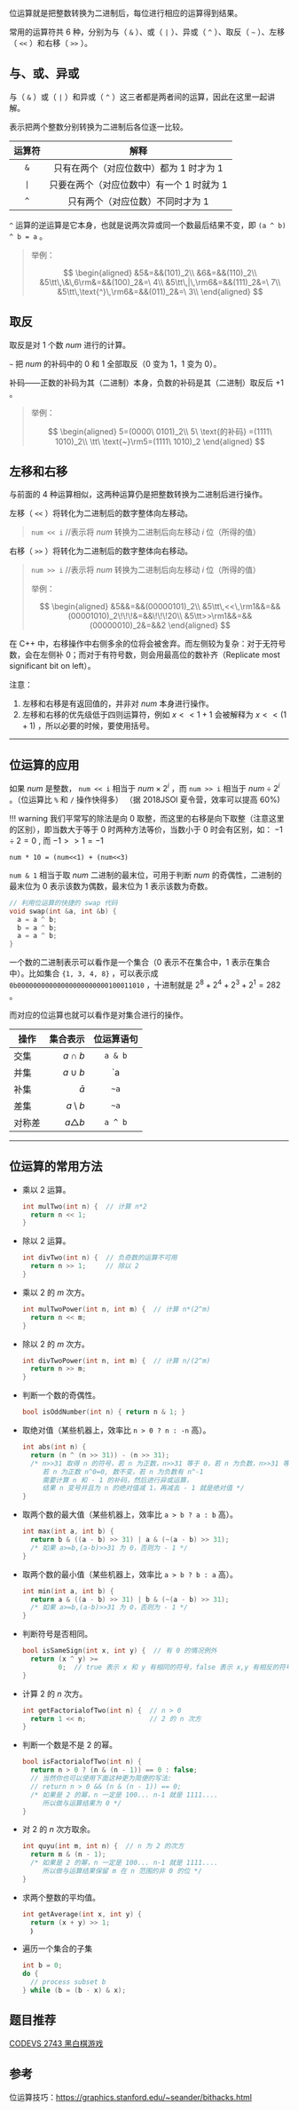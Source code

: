 位运算就是把整数转换为二进制后，每位进行相应的运算得到结果。

常用的运算符共 6 种，分别为与（ `&` ）、或（ `|` ）、异或（ `^` ）、取反（ `~` ）、左移（ `<<` ）和右移（ `>>` ）。

## 与、或、异或

与（ `&` ）或（ `|` ）和异或（ `^` ）这三者都是两者间的运算，因此在这里一起讲解。

表示把两个整数分别转换为二进制后各位逐一比较。

|       运算符       |            解释           |
| :-------------: | :---------------------: |
|       `&`       |  只有在两个（对应位数中）都为 1 时才为 1 |
| <code>\|</code> | 只要在两个（对应位数中）有一个 1 时就为 1 |
|       `^`       |    只有两个（对应位数）不同时才为 1    |

 `^` 运算的逆运算是它本身，也就是说两次异或同一个数最后结果不变，即 `(a ^ b) ^ b = a` 。

> 举例：
>
> $$
> \begin{aligned}
> &5&=&&(101)_2\\
> &6&=&&(110)_2\\
> &5\tt\,\&\,6\rm&=&&(100)_2&=\ 4\\
> &5\tt\,|\,\rm6&=&&(111)_2&=\ 7\\
> &5\tt\,\text{^}\,\rm6&=&&(011)_2&=\ 3\\
> \end{aligned}
> $$

## 取反

取反是对 1 个数 $num$ 进行的计算。

 `~` 把 $num$ 的补码中的 0 和 1 全部取反（0 变为 1，1 变为 0）。

补码——正数的补码为其（二进制）本身，负数的补码是其（二进制）取反后 $+1$ 。

> 举例：
>
> $$
> \begin{aligned}
> 5=(0000\ 0101)_2\\
> 5\ \text{的补码} =(1111\ 1010)_2\\
> \tt\ \text{~}\rm5=(1111\ 1010)_2
> \end{aligned}
> $$

## 左移和右移

与前面的 4 种运算相似，这两种运算仍是把整数转换为二进制后进行操作。

左移（ `<<` ）将转化为二进制后的数字整体向左移动。

>  `num << i` //表示将 $num$ 转换为二进制后向左移动 $i$ 位（所得的值）

右移（ `>>` ）将转化为二进制后的数字整体向右移动。

>  `num >> i` //表示将 $num$ 转换为二进制后向左移动 $i$ 位（所得的值）
>
> 举例：
>
> $$
> \begin{aligned}
> &5&&=&&(00000101)_2\\
> &5\tt\,<<\,\rm1&&=&&(00001010)_2\!\!\!&=&&\!\!\!20\\
> &5\tt>>\rm1&&=&&(00000010)_2&=&&2
> \end{aligned}
> $$

在 C++ 中，右移操作中右侧多余的位将会被舍弃。而左侧较为复杂：对于无符号数，会在左侧补 0；而对于有符号数，则会用最高位的数补齐（Replicate most significant bit on left）。

注意：

1.  左移和右移是有返回值的，并非对 $num$ 本身进行操作。
2.  左移和右移的优先级低于四则运算符，例如 $x<<1+1$ 会被解释为 $x<<(1+1)$ ，所以必要的时候，要使用括号。

* * *

## 位运算的应用

如果 $num$ 是整数， `num << i` 相当于 $num \times 2^i$ ，而 `num >> i` 相当于 $num \div 2^i$ 。（位运算比 `%` 和 `/` 操作快得多）
（据 2018JSOI 夏令营，效率可以提高 60%)

!!! warning
    我们平常写的除法是向 0 取整，而这里的右移是向下取整（注意这里的区别），即当数大于等于 0 时两种方法等价，当数小于 0 时会有区别，如： $-1 \div 2 = 0$ , 而 $-1 >> 1 = -1$ 

 `num * 10 = (num<<1) + (num<<3)` 

 `num & 1` 相当于取 $num$ 二进制的最末位，可用于判断 $num$ 的奇偶性，二进制的最末位为 0 表示该数为偶数，最末位为 1 表示该数为奇数。

```cpp
// 利用位运算的快捷的 swap 代码
void swap(int &a, int &b) {
  a = a ^ b;
  b = a ^ b;
  a = a ^ b;
}
```

一个数的二进制表示可以看作是一个集合（0 表示不在集合中，1 表示在集合中）。比如集合 `{1, 3, 4, 8}` ，可以表示成 `0b00000000000000000000000100011010` ，十进制就是 $2^8+2^4+2^3+2^1=282$ 。

而对应的位运算也就可以看作是对集合进行的操作。

| 操作  |              集合表示 |   位运算语句   |
| --- | ----------------: | :-------: |
| 交集  |       $a \cap b$  |  `a & b`  |
| 并集  |       $a \cup b$  |  `a | b`  |
| 补集  |        $\bar{a}$  |    `~a`   |
| 差集  |  $a \setminus b$  |    `~a`   |
| 对称差 |   $a\triangle b$  |  `a ^ b`  |

* * *

## 位运算的常用方法

-   乘以 2 运算。

    ```cpp
    int mulTwo(int n) {  // 计算 n*2
      return n << 1;
    }
    ```

-   除以 2 运算。

    ```cpp
    int divTwo(int n) {  // 负奇数的运算不可用
      return n >> 1;     // 除以 2
    }
    ```

-   乘以 2 的 $m$ 次方。

    ```cpp
    int mulTwoPower(int n, int m) {  // 计算 n*(2^m)
      return n << m;
    }
    ```

-   除以 2 的 $m$ 次方。

    ```cpp
    int divTwoPower(int n, int m) {  // 计算 n/(2^m)
      return n >> m;
    }
    ```

-   判断一个数的奇偶性。

    ```cpp
    bool isOddNumber(int n) { return n & 1; }
    ```

-   取绝对值（某些机器上，效率比 `n > 0 ? n : -n` 高）。

    ```cpp
    int abs(int n) {
      return (n ^ (n >> 31)) - (n >> 31);
      /* n>>31 取得 n 的符号，若 n 为正数，n>>31 等于 0，若 n 为负数，n>>31 等于 - 1
         若 n 为正数 n^0=0, 数不变，若 n 为负数有 n^-1
         需要计算 n 和 - 1 的补码，然后进行异或运算，
         结果 n 变号并且为 n 的绝对值减 1，再减去 - 1 就是绝对值 */
    }
    ```

-   取两个数的最大值（某些机器上，效率比 `a > b ? a : b` 高）。

    ```cpp
    int max(int a, int b) {
      return b & ((a - b) >> 31) | a & (~(a - b) >> 31);
      /* 如果 a>=b,(a-b)>>31 为 0，否则为 - 1 */
    }
    ```

-   取两个数的最小值（某些机器上，效率比 `a > b ? b : a` 高）。

    ```cpp
    int min(int a, int b) {
      return a & ((a - b) >> 31) | b & (~(a - b) >> 31);
      /* 如果 a>=b,(a-b)>>31 为 0，否则为 - 1 */
    }
    ```

-   判断符号是否相同。

    ```cpp
    bool isSameSign(int x, int y) {  // 有 0 的情况例外
      return (x ^ y) >=
             0;  // true 表示 x 和 y 有相同的符号，false 表示 x,y 有相反的符号。
    }
    ```

-   计算 2 的 $n$ 次方。

    ```cpp
    int getFactorialofTwo(int n) {  // n > 0
      return 1 << n;                // 2 的 n 次方
    }
    ```

-   判断一个数是不是 2 的幂。

    ```cpp
    bool isFactorialofTwo(int n) {
      return n > 0 ? (n & (n - 1)) == 0 : false;
      // 当然你也可以使用下面这种更为简便的写法:
      // return n > 0 && (n & (n - 1)) == 0;
      /* 如果是 2 的幂，n 一定是 100... n-1 就是 1111....
         所以做与运算结果为 0 */
    }
    ```

-   对 2 的 $n$ 次方取余。

    ```cpp
    int quyu(int m, int n) {  // n 为 2 的次方
      return m & (n - 1);
      /* 如果是 2 的幂，n 一定是 100... n-1 就是 1111....
         所以做与运算结果保留 m 在 n 范围的非 0 的位 */
    }
    ```

-   求两个整数的平均值。

    ```cpp
    int getAverage(int x, int y) {
      return (x + y) >> 1;
      ｝
    ```

-   遍历一个集合的子集
    ```cpp
    int b = 0;
    do {
      // process subset b
    } while (b = (b - x) & x);
    ```

## 题目推荐

[CODEVS 2743 黑白棋游戏](http://codevs.cn/problem/2743/)

## 参考

位运算技巧：<https://graphics.stanford.edu/~seander/bithacks.html>
